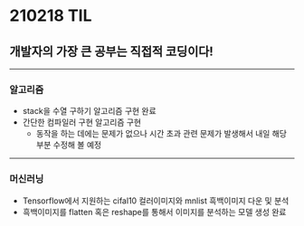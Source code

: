 # 210218 TIL
## 개발자의 가장 큰 공부는 직접적 코딩이다!
------------------------------------
### 알고리즘
  * stack을 수열 구하기 알고리즘 구현 완료
  * 간단한 컴파일러 구현 알고리즘 구현
      * 동작을 하는 데에는 문제가 없으나 시간 초과 관련 문제가 발생해서 내일 해당 부분 수정해 볼 예정
 ------------------------
### 머신러닝
 * Tensorflow에서 지원하는 cifal10 컬러이미지와 mnlist 흑백이미지 다운 및 분석
 * 흑백이미지를 flatten 혹은 reshape를 통해서 이미지를 분석하는 모델 생성 완료
